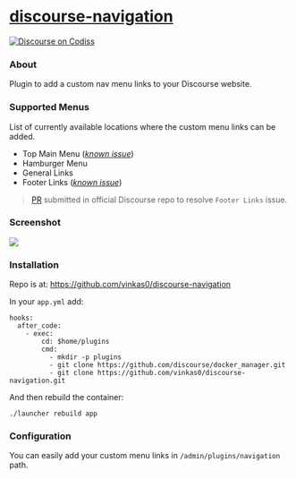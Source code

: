 # [discourse-navigation][codiss-category]

[![Discourse on Codiss][codiss-badge]][codiss-category]

### About

Plugin to add a custom nav menu links to your Discourse website.


### Supported Menus

List of currently available locations where the custom menu links can be added.

* Top Main Menu ([_known issue_][issue-4])
* Hamburger Menu
 * General Links
 * Footer Links ([_known issue_][issue-3])

> [PR][issue-3] submitted in official Discourse repo to resolve `Footer Links` issue.


### Screenshot

![][screenshot]


### Installation

Repo is at: https://github.com/vinkas0/discourse-navigation

In your `app.yml` add:

```
hooks:
  after_code:
    - exec:
        cd: $home/plugins
        cmd:
          - mkdir -p plugins
          - git clone https://github.com/discourse/docker_manager.git
          - git clone https://github.com/vinkas0/discourse-navigation.git
```

And then rebuild the container:

```
./launcher rebuild app
```

### Configuration

You can easily add your custom menu links in `/admin/plugins/navigation` path.



[screenshot]: https://codiss.com/uploads/default/optimized/1X/c19632482295e2ea4e88672eb146627f23cf9abe_1_690x328.png

[issue-3]: https://github.com/vinkas0/discourse-navigation/issues/3
[issue-4]: https://github.com/vinkas0/discourse-navigation/issues/4

[codiss-category]: https://codiss.com/c/discourse-navigation
[codiss-badge]: https://img.shields.io/badge/discourse-on_Codiss-blue.svg?style=flat-square
